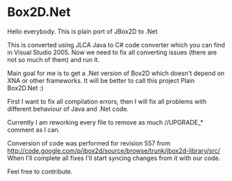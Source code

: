 Box2D.Net
=============

Hello everybody. This is plain port of JBox2D to .Net

This is converted using JLCA Java to C# code converter which you can find in Visual Studio 2005.
Now we need to fix all converting issues (there are not so much of them) and run it.

Main goal for me is to get a .Net version of Box2D which doesn't depend on XNA or other frameworks.
It will be better to call this project Plain Box2D.Net :)

First I want to fix all compilation errors, then I will fix all problems with different behaviour of Java and .Net code.

Currently I am reworking every file to remove as much //UPGRADE_* comment as I can.

Conversion of code was performed for revision 557 from http://code.google.com/p/jbox2d/source/browse/trunk/jbox2d-library/src/
When I'll complete all fixes I'll start syncing changes from it with our code.

Feel free to contribute.